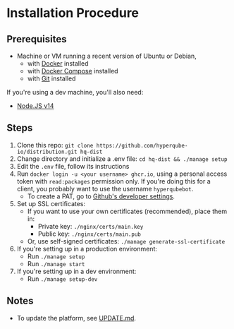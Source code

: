 # Installation Procedure

## Prerequisites

- Machine or VM running a recent version of Ubuntu or Debian,
  - with [Docker](https://docs.docker.com/engine/install/ubuntu/) installed
  - with [Docker Compose](https://docs.docker.com/compose/install/) installed
  - with [Git](https://git-scm.com/book/en/v2/Getting-Started-Installing-Git) installed

If you're using a dev machine, you'll also need:

- [Node.JS v14](https://nodejs.org/en/download/)

## Steps

1. Clone this repo: `git clone https://github.com/hyperqube-io/distribution.git hq-dist`
2. Change directory and initialize a .env file: `cd hq-dist && ./manage setup`
3. Edit the `.env` file, follow its instructions
4. Run `docker login -u <your username> ghcr.io`, using a personal access token with `read:packages` permission only. If you're doing this for a client, you probably want to use the username `hyperqubebot`.
   - To create a PAT, go to [Github's developer settings](https://github.com/settings/tokens).
5. Set up SSL certificates:
   - If you want to use your own certificates (recommended), place them in:
     - Private key: `./nginx/certs/main.key`
     - Public key: `./nginx/certs/main.pub`
   - Or, use self-signed certificates: `./manage generate-ssl-certificate`
6. If you're setting up in a production environment:
   - Run `./manage setup`
   - Run `./manage start`
7. If you're setting up in a dev environment:
   - Run `./manage setup-dev`

## Notes

- To update the platform, see [UPDATE.md](./UPDATE.md).
